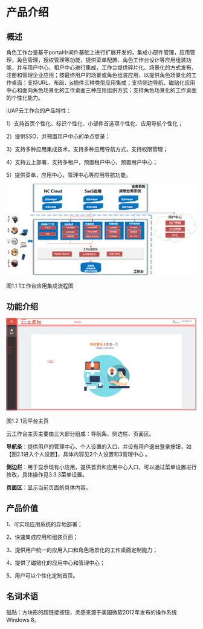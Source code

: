 # 产品介绍

## 概述

角色工作台是基于portal中间件基础上进行扩展开发的，集成小部件管理，应用管理，角色管理，授权管理等功能，提供菜单配置、角色工作台设计等应用组装功能，并与用户中心、租户中心进行集成，工作台提供碎片化、场景化的方式发布、注册和管理企业应用；按最终用户的场景或角色组装应用，以提供角色场景化的工作桌面；支持URL、布局、js插件三种类型应用集成；支持侧边导航、磁贴化应用中心和面向角色场景化的工作桌面三种应用组织方式；支持角色场景化的工作桌面的个性化能力。

iUAP云工作台的产品特性：

1）支持首页个性化、标识个性化、小部件首选项个性化、应用导航个性化；

2）提供SSO，并预置用户中心的单点登录；

3）支持多种应用集成技术，支持多种应用导航方式，支持权限管理；

4）支持云上部署，支持多租户，预置租户中心，预置用户中心；

5）提供菜单，应用中心，管理中心等应用导航功能。


![](/articles/workbench/1-/image/image2.png)

图1.1 1工作台应用集成流程图

## 功能介绍

![](/articles/workbench/1-/image/image3.png)

图1.2 1云平台主页

云工作台主页主要由三大部分组成：导航条、侧边栏、页面区。

**导航条**：提供用户的管理中心、个人设置的入口，并设有用户退出登录按钮，如【图2.1进入个人设置】，具体内容见2个人设置和3管理中心
。

**侧边栏**：用于显示现有小应用，提供首页和应用中心入口，可以通过菜单设置进行修改，具体操作见3.3.3菜单设置。

**页面区**：显示当前页面的具体内容。

## 产品价值

1、可实现应用系统的异地部署；

2、快速集成应用和组装页面；

3、提供用户统一的应用入口和角色场景化的工作桌面定制能力；

4、提供了磁贴化的应用中心和管理中心；

5、用户可以个性化定制首页。

## 名词术语

磁贴：方块形的超链接按钮，灵感来源于美国微软2012年发布的操作系统Windows 8。









